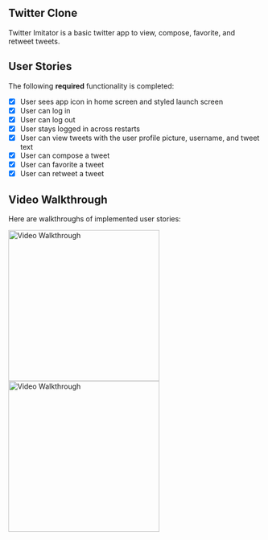 ## Twitter Clone 

Twitter Imitator is a basic twitter app to view, compose, favorite, and retweet tweets.


## User Stories

The following **required** functionality is completed:

- [x] User sees app icon in home screen and styled launch screen
- [x] User can log in
- [x] User can log out 
- [x] User stays logged in across restarts
- [x] User can view tweets with the user profile picture, username, and tweet text
- [x] User can compose a tweet
- [x] User can favorite a tweet 
- [x] User can retweet a tweet

## Video Walkthrough

Here are walkthroughs of implemented user stories:

<img src='http://g.recordit.co/Ix4hmIpQWN.gif' title='Video Walkthrough' width='300' alt='Video Walkthrough' /> <img src='http://g.recordit.co/d9vSaVpYb1.gif' title='Video Walkthrough' width='300' alt='Video Walkthrough' />
